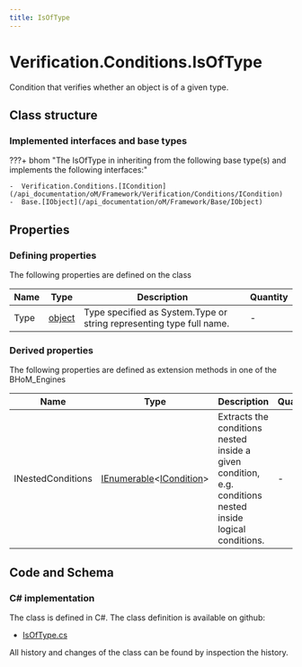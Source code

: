 ```yaml
---
title: IsOfType
---
```


# Verification.Conditions.IsOfType

Condition that verifies whether an object is of a given type.

## Class structure

### Implemented interfaces and base types

???+ bhom "The IsOfType in inheriting from the following base type(s) and implements the following interfaces:"

    -  Verification.Conditions.[ICondition](/api_documentation/oM/Framework/Verification/Conditions/ICondition)
    -  Base.[IObject](/api_documentation/oM/Framework/Base/IObject)


## Properties



### Defining properties

The following properties are defined on the class

| Name             | Type             | Description      | Quantity         |
|------------------|------------------|------------------|------------------|
| Type | [object](https://learn.microsoft.com/en-us/dotnet/api/System.Object?view=netstandard-2.0) | Type specified as System.Type or string representing type full name. | - |


### Derived properties

The following properties are defined as extension methods in one of the BHoM_Engines

| Name             | Type             | Description      | Quantity         | Engine           |
|------------------|------------------|------------------|------------------|------------------|
| INestedConditions | [IEnumerable](https://learn.microsoft.com/en-us/dotnet/api/System.Collections.Generic.IEnumerable-1?view=netstandard-2.0)&lt;[ICondition](/api_documentation/oM/Framework/Verification/Conditions/ICondition)&gt; | Extracts the conditions nested inside a given condition, e.g. conditions nested inside logical conditions. | - | Verification_Engine |


## Code and Schema

### C# implementation

The class is defined in C#. The class definition is available on github:

- [IsOfType.cs](https://github.com/BHoM/BHoM/blob/develop/Verification_oM/Conditions\IsOfType.cs)

All history and changes of the class can be found by inspection the history.
